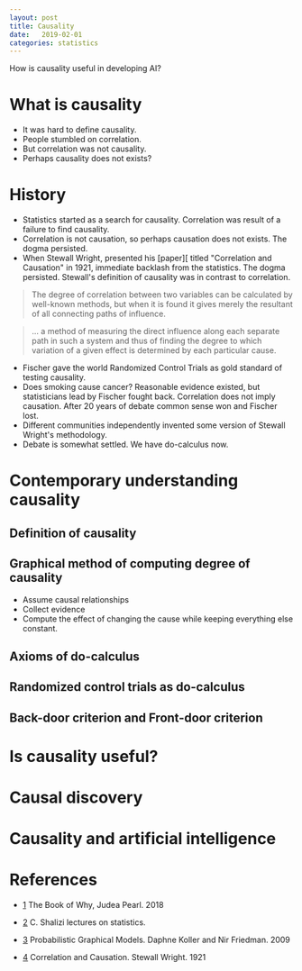 ```yaml
---
layout: post
title: Causality
date:   2019-02-01
categories: statistics
---
```


How is causality useful in developing AI?

# What is causality

* It was hard to define causality.
* People stumbled on correlation. 
* But correlation was not causality.
* Perhaps causality does not exists?

# History

* Statistics started as a search for causality. Correlation was result of a
  failure to find causality.
* Correlation is not causation, so perhaps causation does not exists. The dogma
  persisted.
* When Stewall Wright, presented his [paper][ titled "Correlation and Causation" in 1921,
  immediate backlash from the statistics. The dogma persisted.
  Stewall's definition of causality was in contrast to correlation.

> The degree of correlation between two variables can be calculated by
> well-known methods, but when it is found it gives merely the resultant of all
> connecting paths of influence.

> ... a method of measuring the direct influence along each separate path in such a
> system and thus of finding the degree to which variation of a given effect is
> determined by each particular cause.
  
* Fischer gave the world Randomized Control Trials as gold standard of testing
  causality.
* Does smoking cause cancer? Reasonable evidence existed, but statisticians lead
  by Fischer fought back. Correlation does not imply causation. After 20 years of 
  debate common sense won and Fischer lost.
* Different communities independently invented some version of Stewall Wright's
  methodology.
* Debate is somewhat settled. We have do-calculus now.

# Contemporary understanding causality

## Definition of causality

## Graphical method of computing degree of causality

* Assume causal relationships
* Collect evidence
* Compute the effect of changing the cause while keeping everything else
  constant.
  
## Axioms of do-calculus

## Randomized control trials as do-calculus

## Back-door criterion and Front-door criterion

# Is causality useful?

# Causal discovery

# Causality and artificial intelligence

# References

[pearl2018why]: http://bayes.cs.ucla.edu/jp_home.html
* [1][pearl2018why] The Book of Why, Judea Pearl. 2018


[lecturesshalizi]: http://www.stat.cmu.edu/~cshalizi/402/
* [2][lecturesshalizi] C. Shalizi lectures on statistics. 

[kollerPGM]: https://mitpress.mit.edu/books/probabilistic-graphical-models
* [3][kollerPGM] Probabilistic Graphical Models. Daphne Koller and Nir Friedman. 2009

[wright1921correlation]: https://naldc.nal.usda.gov/download/IND43966364/PDF
* [4][wright1921correlation] Correlation and Causation. Stewall Wright. 1921
